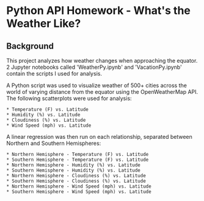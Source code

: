 # Python API Homework - What's the Weather Like?

## Background

This project analyzes how weather changes when approaching the equator. 2 Jupyter notebooks called 'WeatherPy.ipynb' and 'VacationPy.ipynb' contain the scripts I used for analysis.
 
A Python script was used to visualize weather of 500+ cities across the world of varying distance from the equator using the OpenWeatherMap API. The following scatterplots were used for analysis:
 
    * Temperature (F) vs. Latitude
    * Humidity (%) vs. Latitude
    * Cloudiness (%) vs. Latitude
    * Wind Speed (mph) vs. Latitude
  
  A linear regression was then run on each relationship, separated between Northern and Southern Hemispheres:
  
    * Northern Hemisphere - Temperature (F) vs. Latitude
    * Southern Hemisphere - Temperature (F) vs. Latitude
    * Northern Hemisphere - Humidity (%) vs. Latitude
    * Southern Hemisphere - Humidity (%) vs. Latitude
    * Northern Hemisphere - Cloudiness (%) vs. Latitude
    * Southern Hemisphere - Cloudiness (%) vs. Latitude
    * Northern Hemisphere - Wind Speed (mph) vs. Latitude
    * Southern Hemisphere - Wind Speed (mph) vs. Latitude



      
